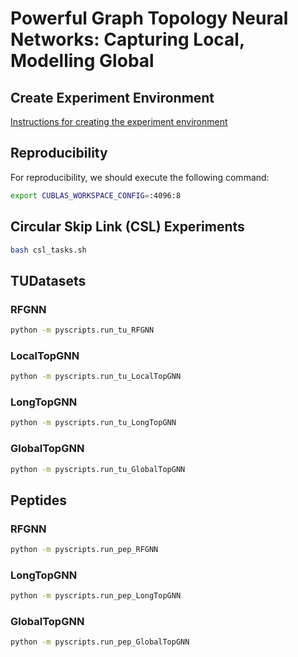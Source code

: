 # Powerful Graph Topology Neural Networks: Capturing Local, Modelling Global

## Create Experiment Environment

[Instructions for creating the experiment environment](create_environment.md)

## Reproducibility

For reproducibility, we should execute the following command:

```bash
export CUBLAS_WORKSPACE_CONFIG=:4096:8
```

## Circular Skip Link (CSL) Experiments

```bash
bash csl_tasks.sh
```

## TUDatasets

### RFGNN

```bash
python -m pyscripts.run_tu_RFGNN
```

### LocalTopGNN

```bash
python -m pyscripts.run_tu_LocalTopGNN
```

### LongTopGNN

```bash
python -m pyscripts.run_tu_LongTopGNN
```

### GlobalTopGNN

```bash
python -m pyscripts.run_tu_GlobalTopGNN
```

## Peptides

### RFGNN

```bash
python -m pyscripts.run_pep_RFGNN
```

### LongTopGNN

```bash
python -m pyscripts.run_pep_LongTopGNN
```

### GlobalTopGNN

```bash
python -m pyscripts.run_pep_GlobalTopGNN
```
